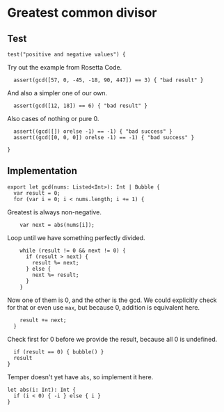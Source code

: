 # Greatest common divisor

## Test

    test("positive and negative values") {

Try out the example from Rosetta Code.

      assert(gcd([57, 0, -45, -18, 90, 447]) == 3) { "bad result" }

And also a simpler one of our own.

      assert(gcd([12, 18]) == 6) { "bad result" }

Also cases of nothing or pure 0.

      assert((gcd([]) orelse -1) == -1) { "bad success" }
      assert((gcd([0, 0, 0]) orelse -1) == -1) { "bad success" }

    }

## Implementation

    export let gcd(nums: Listed<Int>): Int | Bubble {
      var result = 0;
      for (var i = 0; i < nums.length; i += 1) {

Greatest is always non-negative.

        var next = abs(nums[i]);

Loop until we have something perfectly divided.

        while (result != 0 && next != 0) {
          if (result > next) {
            result %= next;
          } else {
            next %= result;
          }
        }

Now one of them is 0, and the other is the gcd. We could explicitly check for
that or even use `max`, but because 0, addition is equivalent here.

        result += next;
      }

Check first for 0 before we provide the result, because all 0 is undefined.

      if (result == 0) { bubble() }
      result
    }

Temper doesn't yet have `abs`, so implement it here.

    let abs(i: Int): Int {
      if (i < 0) { -i } else { i }
    }
